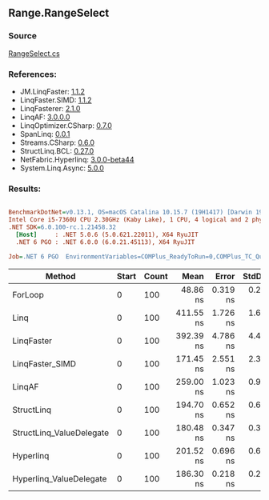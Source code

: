 ﻿## Range.RangeSelect

### Source
[RangeSelect.cs](../LinqBenchmarks/Range/RangeSelect.cs)

### References:
- JM.LinqFaster: [1.1.2](https://www.nuget.org/packages/JM.LinqFaster/1.1.2)
- LinqFaster.SIMD: [1.1.2](https://www.nuget.org/packages/LinqFaster.SIMD/1.0.3)
- LinqFasterer: [2.1.0](https://www.nuget.org/packages/LinqFasterer/2.1.0)
- LinqAF: [3.0.0.0](https://www.nuget.org/packages/LinqAF/3.0.0.0)
- LinqOptimizer.CSharp: [0.7.0](https://www.nuget.org/packages/LinqOptimizer.CSharp/0.7.0)
- SpanLinq: [0.0.1](https://www.nuget.org/packages/SpanLinq/0.0.1)
- Streams.CSharp: [0.6.0](https://www.nuget.org/packages/Streams.CSharp/0.6.0)
- StructLinq.BCL: [0.27.0](https://www.nuget.org/packages/StructLinq/0.27.0)
- NetFabric.Hyperlinq: [3.0.0-beta44](https://www.nuget.org/packages/NetFabric.Hyperlinq/3.0.0-beta44)
- System.Linq.Async: [5.0.0](https://www.nuget.org/packages/System.Linq.Async/5.0.0)

### Results:
``` ini

BenchmarkDotNet=v0.13.1, OS=macOS Catalina 10.15.7 (19H1417) [Darwin 19.6.0]
Intel Core i5-7360U CPU 2.30GHz (Kaby Lake), 1 CPU, 4 logical and 2 physical cores
.NET SDK=6.0.100-rc.1.21458.32
  [Host]     : .NET 5.0.6 (5.0.621.22011), X64 RyuJIT
  .NET 6 PGO : .NET 6.0.0 (6.0.21.45113), X64 RyuJIT

Job=.NET 6 PGO  EnvironmentVariables=COMPlus_ReadyToRun=0,COMPlus_TC_QuickJitForLoops=1,COMPlus_TieredPGO=1  Runtime=.NET 6.0  

```
|                   Method | Start | Count |      Mean |    Error |   StdDev |        Ratio | RatioSD |  Gen 0 | Allocated |
|------------------------- |------ |------ |----------:|---------:|---------:|-------------:|--------:|-------:|----------:|
|                  ForLoop |     0 |   100 |  48.86 ns | 0.319 ns | 0.249 ns |     baseline |         |      - |         - |
|                     Linq |     0 |   100 | 411.55 ns | 1.726 ns | 1.614 ns | 8.42x slower |   0.06x | 0.0420 |      88 B |
|               LinqFaster |     0 |   100 | 392.39 ns | 4.786 ns | 4.476 ns | 8.02x slower |   0.10x | 0.4053 |     848 B |
|          LinqFaster_SIMD |     0 |   100 | 171.45 ns | 2.551 ns | 2.387 ns | 3.51x slower |   0.06x | 0.4053 |     848 B |
|                   LinqAF |     0 |   100 | 259.00 ns | 1.023 ns | 0.907 ns | 5.30x slower |   0.03x |      - |         - |
|               StructLinq |     0 |   100 | 194.70 ns | 0.652 ns | 0.610 ns | 3.98x slower |   0.01x | 0.0114 |      24 B |
| StructLinq_ValueDelegate |     0 |   100 | 180.48 ns | 0.347 ns | 0.324 ns | 3.69x slower |   0.02x |      - |         - |
|                Hyperlinq |     0 |   100 | 201.52 ns | 0.696 ns | 0.651 ns | 4.12x slower |   0.02x |      - |         - |
|  Hyperlinq_ValueDelegate |     0 |   100 | 186.30 ns | 0.218 ns | 0.204 ns | 3.81x slower |   0.02x |      - |         - |
